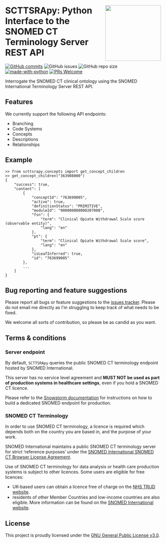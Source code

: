 # <img src="https://svgshare.com/i/dke.svg" align="right" width="180px" />SCTTSRApy: Python Interface to the SNOMED CT Terminology Server REST API


[![GitHub commits](https://badgen.net/github/commits/AberystwythSystemsBiology/SCTTSRApy/main)](https://GitHub.com/AberystwythSystemsBiology/SCTTSRApy/main/commit/)
![GitHub issues](https://img.shields.io/github/issues/AberystwythSystemsBiology/SCTTSRApy)
![GitHub repo size](https://img.shields.io/github/repo-size/AberystwythSystemsBiology/SCTTSRApy)
[![made-with-python](https://img.shields.io/badge/Made%20with-Python-1f425f.svg)](https://www.python.org/)
[![PRs Welcome](https://img.shields.io/badge/PRs-welcome-brightgreen.svg?style=flat-square)](http://makeapullrequest.com)

Interrogate the SNOMED CT clinical ontology using the SNOMED International Terminology Server REST API.


## Features

We currently support the following API endpoints:

- Branching
- Code Systems
- Concepts
- Descriptions
- Relationships

## Example

```
>> from scttsrapy.concepts import get_concept_children
>> get_concept_children("363908000")
{
    "success": true,
    "content": [
        {
            "conceptId": "763699005",
            "active": true,
            "definitionStatus": "PRIMITIVE",
            "moduleId": "900000000000207008",
            "fsn": {
                "term": "Clinical Opiate Withdrawal Scale score (observable entity)",
                "lang": "en"
            },
            "pt": {
                "term": "Clinical Opiate Withdrawal Scale score",
                "lang": "en"
            },
            "isLeafInferred": true,
            "id": "763699005"
        },
        ...
    ]
}
```

## Bug reporting and feature suggestions

Please report all bugs or feature suggestions to the [issues tracker](https://www.github.com/AberystwythSystemsBiology/SCTTSRApy/issues). Please do not email me directly as I'm struggling to keep track of what needs to be fixed.

We welcome all sorts of contribution, so please be as candid as you want.

## Terms & conditions

### Server endpoint

By default, `SCTTSRApy` queries the public SNOMED CT terminology endpoint hosted by SNOMED International.

This server has no service level agreement and **MUST NOT be used as part of production systems in healthcare settings**, even if you hold a SNOMED CT licence.

Please refer to the [Snowstorm documentation](https://github.com/IHTSDO/snowstorm/blob/master/docs/getting-started.md) for instructions on how to build a dedicated SNOMED endpoint for production.

### SNOMED CT Terminology

In order to use SNOMED CT terminology, a licence is required which depends both on the country you are based in, and the purpose of your work.

SNOMED International maintains a public SNOMED CT terminology server for strict ‘reference purposes’ under the [SNOMED International SNOMED CT Browser License Agreement](https://browser.ihtsdotools.org/).

Use of SNOMED CT terminology for data analysis or health care production systems is subject to other licences. Some users are eligible for free licences:

- UK-based users can obtain a licence free of charge on the [NHS TRUD website](https://isd.digital.nhs.uk/trud/users/guest/filters/0/home).
- residents of other Member Countries and low-income countries are also eligible. More information can be found on the [SNOMED International website](https://www.snomed.org/snomed-ct/get-snomed).

## License

This project is proudly licensed under the [GNU General Public License v3.0](https://raw.githubusercontent.com/AberystwythSystemsBiology/SCTTSRApy/main/LICENSE).

